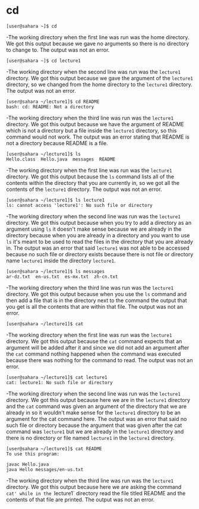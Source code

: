  # cd
```
[user@sahara ~]$ cd
```
-The working directory when the first line was run was the home directory.
We got this output because we gave no arguments so there is no directory to change to.
The output was not an error.

```
[user@sahara ~]$ cd lecture1
```
-The working directory when the second line was run was the `lecture1` directory.
We got this output because we gave the argument of the `lecture1` directory, so we changed from the home directory to the `lecture1` directory.
The output was not an error.

```
[user@sahara ~/lecture1]$ cd README
bash: cd: README: Not a directory
```

-The working directory when the third line was run was the `lecture1` directory.
We got this output because we have the argument of README which is not a directory but a file inside the `lecture1` directory, so this command would not work.
The output was an error stating that README is not a directory because README is a file.



```
[user@sahara ~/lecture1]$ ls
Hello.class  Hello.java  messages  README
```
-The working directory when the first line was run was the `lecture1` directory.
We got this output because the `ls` command lists all of the contents within the directory that you are currently in, so we got all the contents of the `lecture1` directory.
The output was not an error.

```
[user@sahara ~/lecture1]$ ls lecture1
ls: cannot access 'lecture1': No such file or directory
```
-The working directory when the second line was run was the `lecture1` directory.
We got this output because when you try to add a directory as an argument using `ls` it doesn't make sense because we are already in the directory because when you are already in a directory and you want to use `ls` it's meant to be used to read the files in the directory that you are already in.
The output was an error that said `lecture1` was not able to be accessed because no such file or directory exists because there is not file or directory name `lecture1` inside the directory `lecture1`.

```
[user@sahara ~/lecture1]$ ls messages
ar-dz.txt  en-us.txt  es-mx.txt  zh-cn.txt
```
-The working directory when the third line was run was the `lecture1` directory.
We got this output because when you use the `ls` command and then add a file that is in the directory next to the command the output that you get is all the contents that are within that file.
The output was not an error.





```
[user@sahara ~/lecture1]$ cat
```
-The working directory when the first line was run was the `lecture1` directory.
We got this output because the `cat` command expects that an argument will be added after it and since we did not add an argument after the `cat` command nothing happened when the command was executed because there was nothing for the command to read.
The output was not an error.

```
[user@sahara ~/lecture1]$ cat lecture1
cat: lecture1: No such file or directory
```

-The working directory when the second line was run was the `lecture1` directory.
We got this output because here we are in the `lecture1` directory and the `cat` command was given an argument of the directory that we are already in so it wouldn't make sense for the `lecture1` directory to be an argument for the cat command here.
The output was an error that said no such file or directory because the argument that was given after the cat command was `lecture1` but we are already in the `lecture1` directory and there is no directory or file named `lecture1` in the `lecture1` directory.

```
[user@sahara ~/lecture1]$ cat README
To use this program:

javac Hello.java
java Hello messages/en-us.txt
```         

-The working directory when the third line was run was the `lecture1` directory. 
We got this output because here we are asking the command `cat' while in the `lecture1` directory read the file titled README and the contents of that file are printed.
The output was not an error.

